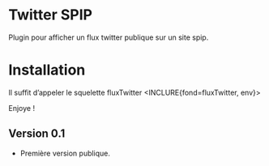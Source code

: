 # Twitter SPIP

Plugin pour afficher un flux twitter publique sur un site spip.

# Installation

Il suffit d’appeler le squelette fluxTwitter
	<INCLURE{fond=fluxTwitter, env}>

Enjoye !


## Version 0.1

* Première version publique.